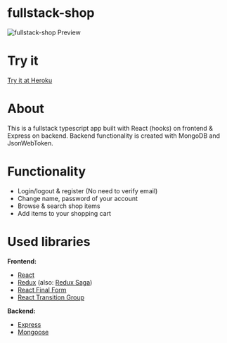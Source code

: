 # fullstack-shop

![fullstack-shop Preview](https://i.ibb.co/s5Q8VqS/Untitled-2.jpg)

# Try it
[Try it at Heroku](https://fullstack-shop.herokuapp.com)

# About
This is a fullstack typescript app built with React (hooks) on frontend & Express on backend. Backend functionality is created with MongoDB and JsonWebToken.

# Functionality
* Login/logout & register (No need to verify email)
* Change name, password of your account
* Browse & search shop items
* Add items to your shopping cart

# Used libraries
**Frontend:**
* [React](https://reactjs.org)
* [Redux](https://redux.js.org) (also: [Redux Saga](https://redux-saga.js.org/))
* [React Final Form](https://final-form.org/react)
* [React Transition Group](https://reactcommunity.org/react-transition-group/)

**Backend:**
* [Express](https://expressjs.com/)
* [Mongoose](https://mongoosejs.com/)



